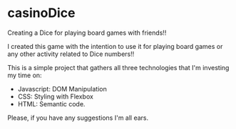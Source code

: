 # casinoDice
Creating a Dice for playing board games with friends!! 

I created this game with the intention to use it for playing board games or any other activity related to Dice numbers!!

This is a simple project that gathers all three technologies that I'm investing my time on: 

- Javascript: DOM Manipulation
- CSS: Styling with Flexbox
- HTML: Semantic code.

Please, if you have any suggestions I'm all ears.
